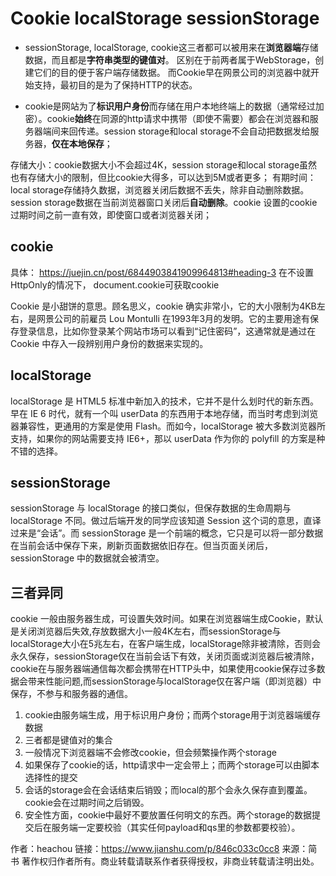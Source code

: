 # Cookie localStorage sessionStorage
- sessionStorage, localStorage, cookie这三者都可以被用来在**浏览器端**存储数据，而且都是**字符串类型的键值对**。 区别在于前两者属于WebStorage，创建它们的目的便于客户端存储数据。 而Cookie早在网景公司的浏览器中就开始支持，最初目的是为了保持HTTP的状态。

- cookie是网站为了**标识用户身份**而存储在用户本地终端上的数据（通常经过加密）。cookie**始终**在同源的http请求中携带（即使不需要）都会在浏览器和服务器端间来回传递。session storage和local storage不会自动把数据发给服务器，**仅在本地保存**；

存储大小：cookie数据大小不会超过4K，session storage和local storage虽然也有存储大小的限制，但比cookie大得多，可以达到5M或者更多；
有期时间：local storage存储持久数据，浏览器关闭后数据不丢失，除非自动删除数据。session storage数据在当前浏览器窗口关闭后**自动删除**。cookie 设置的cookie过期时间之前一直有效，即使窗口或者浏览器关闭；


## cookie

具体： https://juejin.cn/post/6844903841909964813#heading-3
在不设置HttpOnly的情况下， document.cookie可获取cookie


Cookie 是小甜饼的意思。顾名思义，cookie 确实非常小，它的大小限制为4KB左右，是网景公司的前雇员 Lou Montulli 在1993年3月的发明。它的主要用途有保存登录信息，比如你登录某个网站市场可以看到“记住密码”，这通常就是通过在 Cookie 中存入一段辨别用户身份的数据来实现的。

## localStorage
localStorage 是 HTML5 标准中新加入的技术，它并不是什么划时代的新东西。早在 IE 6 时代，就有一个叫 userData 的东西用于本地存储，而当时考虑到浏览器兼容性，更通用的方案是使用 Flash。而如今，localStorage 被大多数浏览器所支持，如果你的网站需要支持 IE6+，那以 userData 作为你的 polyfill 的方案是种不错的选择。

## sessionStorage
sessionStorage 与 localStorage 的接口类似，但保存数据的生命周期与 localStorage 不同。做过后端开发的同学应该知道 Session 这个词的意思，直译过来是“会话”。而 sessionStorage 是一个前端的概念，它只是可以将一部分数据在当前会话中保存下来，刷新页面数据依旧存在。但当页面关闭后，sessionStorage 中的数据就会被清空。

## 三者异同
cookie 一般由服务器生成，可设置失效时间。如果在浏览器端生成Cookie，默认是关闭浏览器后失效,存放数据大小一般4K左右，而sessionStorage与localStorage大小在5兆左右，在客户端生成，localStorage除非被清除，否则会永久保存，sessionStorage仅在当前会话下有效，关闭页面或浏览器后被清除，cookie在与服务器端通信每次都会携带在HTTP头中，如果使用cookie保存过多数据会带来性能问题,而sessionStorage与localStorage仅在客户端（即浏览器）中保存，不参与和服务器的通信。

1. cookie由服务端生成，用于标识用户身份；而两个storage用于浏览器端缓存数据
2. 三者都是键值对的集合
3. 一般情况下浏览器端不会修改cookie，但会频繁操作两个storage
4. 如果保存了cookie的话，http请求中一定会带上；而两个storage可以由脚本选择性的提交
5. 会话的storage会在会话结束后销毁；而local的那个会永久保存直到覆盖。cookie会在过期时间之后销毁。
6. 安全性方面，cookie中最好不要放置任何明文的东西。两个storage的数据提交后在服务端一定要校验（其实任何payload和qs里的参数都要校验）。

作者：heachou
链接：https://www.jianshu.com/p/846c033c0cc8
来源：简书
著作权归作者所有。商业转载请联系作者获得授权，非商业转载请注明出处。

